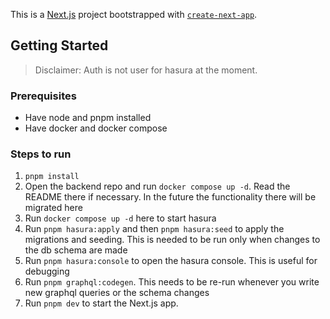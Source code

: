 This is a [Next.js](https://nextjs.org/) project bootstrapped with [`create-next-app`](https://github.com/vercel/next.js/tree/canary/packages/create-next-app).

## Getting Started

> Disclaimer: Auth is not user for hasura at the moment.

### Prerequisites

- Have node and pnpm installed
- Have docker and docker compose

### Steps to run

1. `pnpm install`
2. Open the backend repo and run `docker compose up -d`. Read the README there if necessary. In the future the functionality there will be migrated here
3. Run `docker compose up -d` here to start hasura
4. Run `pnpm hasura:apply` and then `pnpm hasura:seed` to apply the migrations and seeding. This is needed to be run only when changes to the db schema are made
5. Run `pnpm hasura:console` to open the hasura console. This is useful for debugging
6. Run `pnpm graphql:codegen`. This needs to be re-run whenever you write new graphql queries or the schema changes
7. Run `pnpm dev` to start the Next.js app.
